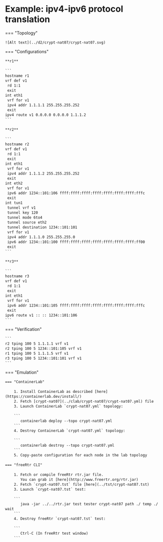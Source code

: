 # Example: ipv4-ipv6 protocol translation

=== "Topology"

    ![Alt text](../d2/crypt-nat07/crypt-nat07.svg)

=== "Configurations"

    **r1**

    ```
    hostname r1
    vrf def v1
     rd 1:1
     exit
    int eth1
     vrf for v1
     ipv4 addr 1.1.1.1 255.255.255.252
     exit
    ipv4 route v1 0.0.0.0 0.0.0.0 1.1.1.2
    ```

    **r2**

    ```
    hostname r2
    vrf def v1
     rd 1:1
     exit
    int eth1
     vrf for v1
     ipv4 addr 1.1.1.2 255.255.255.252
     exit
    int eth2
     vrf for v1
     ipv6 addr 1234::101:106 ffff:ffff:ffff:ffff:ffff:ffff:ffff:fffc
     exit
    int tun1
     tunnel vrf v1
     tunnel key 120
     tunnel mode 6to4
     tunnel source eth2
     tunnel destination 1234::101:101
     vrf for v1
     ipv4 addr 1.1.1.0 255.255.255.0
     ipv6 addr 1234::101:100 ffff:ffff:ffff:ffff:ffff:ffff:ffff:ff00
     exit
    ```

    **r3**

    ```
    hostname r3
    vrf def v1
     rd 1:1
     exit
    int eth1
     vrf for v1
     ipv6 addr 1234::101:105 ffff:ffff:ffff:ffff:ffff:ffff:ffff:fffc
     exit
    ipv6 route v1 :: :: 1234::101:106
    ```

=== "Verification"

    ```
    r2 tping 100 5 1.1.1.1 vrf v1
    r2 tping 100 5 1234::101:105 vrf v1
    r1 tping 100 5 1.1.1.5 vrf v1
    r3 tping 100 5 1234::101:101 vrf v1
    ```

=== "Emulation"

    === "ContainerLab"

        1. Install ContainerLab as described [here](https://containerlab.dev/install/)  
        2. Fetch [crypt-nat07](../clab/crypt-nat07/crypt-nat07.yml) file  
        3. Launch ContainerLab `crypt-nat07.yml` topology:  

        ```
           containerlab deploy --topo crypt-nat07.yml  
        ```
        4. Destroy ContainerLab `crypt-nat07.yml` topology:  

        ```
           containerlab destroy --topo crypt-nat07.yml  
        ```
        5. Copy-paste configuration for each node in the lab topology

    === "freeRtr CLI"

        1. Fetch or compile freeRtr rtr.jar file.  
           You can grab it [here](http://www.freertr.org/rtr.jar)  
        2. Fetch `crypt-nat07.tst` file [here](../tst/crypt-nat07.tst)  
        3. Launch `crypt-nat07.tst` test:  

        ```
           java -jar ../../rtr.jar test tester crypt-nat07 path ./ temp ./ wait
        ```
        4. Destroy freeRtr `crypt-nat07.tst` test:  

        ```
           Ctrl-C (In freeRtr test window)
        ```

